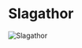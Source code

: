 # Slagathor
![Slagathor](https://user-images.githubusercontent.com/79481373/156173951-32abbec1-581b-4d33-b287-a3576ebddc99.PNG)
